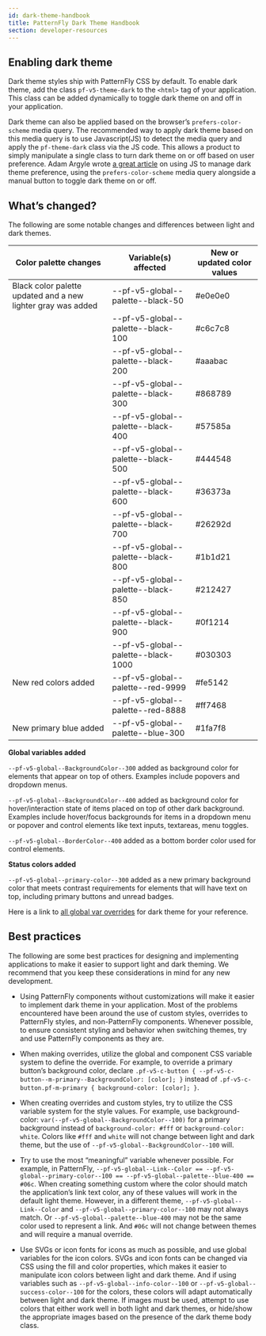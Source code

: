 ```yaml
---
id: dark-theme-handbook
title: PatternFly Dark Theme Handbook
section: developer-resources
---
```


## Enabling dark theme

Dark theme styles ship with PatternFly CSS by default. To enable dark theme, add the class  `pf-v5-theme-dark`  to the `<html>` tag of your application. This class can be added dynamically to toggle dark theme on and off in your application.

Dark theme can also be applied based on the browser’s `prefers-color-scheme` media query. The recommended way to apply dark theme based on this media query is to use Javascript(JS) to detect the media query and apply the `pf-theme-dark` class via the JS code. This allows a product to simply manipulate a single class to turn dark theme on or off based on user preference. Adam Argyle wrote [a great article](https://web.dev/building-a-theme-switch-component/#javascript) on using JS to manage dark theme preference, using the `prefers-color-scheme` media query alongside a manual button to toggle dark theme on or off. 

## What’s changed?
The following are some notable changes and differences between light and dark themes. 

| Color palette changes | Variable(s) affected | New or updated color values|
| ---------------| -------------------- | -------------------- |
|Black color palette updated and a new lighter gray was added| --pf-v5-global--palette--black-50  | #e0e0e0 |
|                           | --pf-v5-global--palette--black-100 | #c6c7c8 |
|                           | --pf-v5-global--palette--black-200 | #aaabac |
|                           | --pf-v5-global--palette--black-300 | #868789 |
|                           | --pf-v5-global--palette--black-400 | #57585a |
|                           | --pf-v5-global--palette--black-500 | #444548 |
|                           | --pf-v5-global--palette--black-600 | #36373a |
|                           | --pf-v5-global--palette--black-700 | #26292d |
|                           | --pf-v5-global--palette--black-800 | #1b1d21 |
|                           | --pf-v5-global--palette--black-850 | #212427 |
|                           | --pf-v5-global--palette--black-900 | #0f1214 |
|                           | --pf-v5-global--palette--black-1000| #030303 |
|New red colors added       | --pf-v5-global--palette--red-9999  | #fe5142 |
|                           | --pf-v5-global--palette--red-8888  | #ff7468 |
|New primary blue added     | --pf-v5-global--palette--blue-300 | #1fa7f8 |



**Global variables added**

`--pf-v5-global--BackgroundColor--300` added as background color for elements that appear on top of others. Examples include popovers and dropdown menus.

`--pf-v5-global--BackgroundColor--400` added as background color for hover/interaction state of items placed on top of other dark background. Examples include hover/focus backgrounds for items in a dropdown menu or popover and control elements like text inputs, textareas, menu toggles.

`--pf-v5-global--BorderColor--400` added as a bottom border color used for control elements.

**Status colors added**

`--pf-v5-global--primary-color--300` added as a new primary background color that meets contrast requirements for elements that will have text on top, including primary buttons and unread badges.

Here is a link to [all global var overrides](https://github.com/patternfly/patternfly/blob/main/src/patternfly/sass-utilities/themes/dark/scss-variables.scss) for dark theme for your reference. 

## Best practices

The following are some best practices for designing and implementing applications to make it easier to support light and dark theming. We recommend that you keep these considerations in mind for any new development.

* Using PatternFly components without customizations will make it easier to implement dark theme in your application. Most of the problems encountered have been around the use of custom styles, overrides to PatternFly styles, and non-PatternFly components. Whenever possible, to ensure consistent styling and behavior when switching themes, try and use PatternFly components as they are.


* When making overrides, utilize the global and component CSS variable system to define the override. For example, to override a primary button’s background color, declare `.pf-v5-c-button { --pf-v5-c-button--m-primary--BackgroundColor: [color]; }` instead of `.pf-v5-c-button.pf-m-primary { background-color: [color]; }`.


* When creating overrides and custom styles, try to utilize the CSS variable system for the style values. For example, use background-color: `var(--pf-v5-global--BackgroundColor--100)` for a primary background instead of `background-color: #fff` or `background-color: white`. Colors like `#fff` and `white` will not change between light and dark theme, but the use of `--pf-v5-global--BackgroundColor--100` will. 

* Try to use the most “meaningful” variable whenever possible. For example, in PatternFly, `--pf-v5-global--Link--Color == --pf-v5-global--primary-color--100 == --pf-v5-global--palette--blue-400 == #06c`. When creating something custom where the color should match the application’s link text color, any of these values will work in the default light theme. However, in a different theme, `--pf-v5-global--Link--Color` and `--pf-v5-global--primary-color--100` may not always match. Or `--pf-v5-global--palette--blue-400` may not be the same color used to represent a link. And `#06c` will not change between themes and will require a manual override.

* Use SVGs or icon fonts for icons as much as possible, and use global variables for the icon colors. SVGs and icon fonts can be changed via CSS using the fill and color properties, which makes it easier to manipulate icon colors between light and dark theme. And if using variables such as `--pf-v5-global--info-color--100` or `--pf-v5-global--success-color--100` for the colors, these colors will adapt automatically between light and dark theme. If images must be used, attempt to use colors that either work well in both light and dark themes, or hide/show the appropriate images based on the presence of the dark theme body class.

